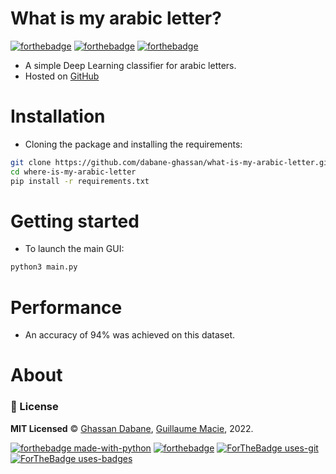 # What is my arabic letter?

[![forthebadge](https://forthebadge.com/images/badges/it-works-why.svg)](https://forthebadge.com)
[![forthebadge](https://forthebadge.com/images/badges/ctrl-c-ctrl-v.svg)](https://forthebadge.com)
[![forthebadge](https://forthebadge.com/images/badges/powered-by-black-magic.svg)](https://forthebadge.com)

- A simple Deep Learning classifier for arabic letters.
- Hosted on [GitHub](https://github.com/dabane-ghassan/what-is-my-arabic-letter)

# Installation

- Cloning the package and installing the requirements:

```bash
git clone https://github.com/dabane-ghassan/what-is-my-arabic-letter.git
cd where-is-my-arabic-letter
pip install -r requirements.txt
```

# Getting started

- To launch the main GUI:

```bash
python3 main.py
```

# Performance

- An accuracy of 94% was achieved on this dataset.

# About

### :scroll: License 
**MIT Licensed** © [Ghassan Dabane](https://github.com/dabane-ghassan), [Guillaume Macie](https://github.com/GuiguiPolytech), 2022.

[![forthebadge made-with-python](http://ForTheBadge.com/images/badges/made-with-python.svg)](https://www.python.org/)
[![forthebadge](https://forthebadge.com/images/badges/made-with-markdown.svg)](https://forthebadge.com)
[![ForTheBadge uses-git](http://ForTheBadge.com/images/badges/uses-git.svg)](https://GitHub.com/)
[![ForTheBadge uses-badges](http://ForTheBadge.com/images/badges/uses-badges.svg)](http://ForTheBadge.com)
